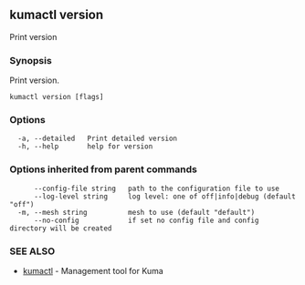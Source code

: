## kumactl version

Print version

### Synopsis

Print version.

```
kumactl version [flags]
```

### Options

```
  -a, --detailed   Print detailed version
  -h, --help       help for version
```

### Options inherited from parent commands

```
      --config-file string   path to the configuration file to use
      --log-level string     log level: one of off|info|debug (default "off")
  -m, --mesh string          mesh to use (default "default")
      --no-config            if set no config file and config directory will be created
```

### SEE ALSO

* [kumactl](kumactl.md)	 - Management tool for Kuma


